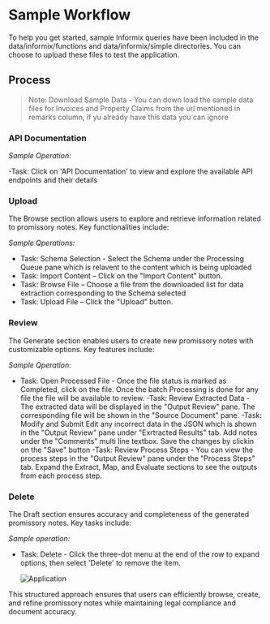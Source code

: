 
# Sample Workflow

To help you get started, sample Informix queries have been included in the data/informix/functions and data/informix/simple directories. You can choose to upload these files to test the application.

## **Process**

> Note: Download Sample Data - You can down load the sample data files for Invoices and Property Claims from the url mentioned in remarks column, if yu already have this data you can ignore

### **API Documentation**

_Sample Operation:_

-Task: Click on 'API Documentation' to view and explore the available API endpoints and their details

### **Upload**
The Browse section allows users to explore and retrieve information related to promissory notes. Key functionalities include:

_Sample Qperations:_

- Task: Schema Selection - 
Select the Schema under the Processing Queue pane which is relavent  to the content which is being uploaded
- Task: Import Content – Click on the "Import Content" button.
- Task: Browse File – 
Choose a file from the downloaded list for data extraction corresponding to the Schema selected
- Task: Upload File – Click the "Upload" button.

### **Review**
The Generate section enables users to create new promissory notes with customizable options. Key features include:

_Sample Qperation:_

- Task: Open Processed File - Once the file status is marked as Completed, click on the file. 
Once the batch Processing is done for any file the file will be available to review.
-Task: Review Extracted Data - 
The extracted data will be displayed in the "Output Review" pane.
The corresponding file will be shown in the "Source Document" pane.
-Task: Modify and Submit
Edit any incorrect data in the JSON which is shown in the "Output Review" pane under "Exrtracted Results" tab.
Add notes under the "Comments" multi line textbox.
Save the changes by clickin on the "Save" button
-Task: Review Process Steps -
You can view the process steps in the "Output Review" pane under the "Process Steps" tab.
Expand the Extract, Map, and Evaluate sections to see the outputs from each process step.
  
### **Delete**
The Draft section ensures accuracy and completeness of the generated promissory notes. Key tasks include:

_Sample operation:_

- Task: Delete - Click the three-dot menu at the end of the row to expand options, then select 'Delete' to remove the item.

  ![Application](images/sampleworkflow.png)
  
This structured approach ensures that users can efficiently browse, create, and refine promissory notes while maintaining legal compliance and document accuracy.
